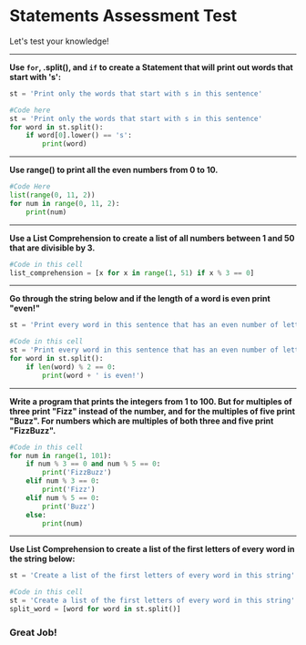 
# Statements Assessment Test
Let's test your knowledge!

_____
**Use <code>for</code>, .split(), and <code>if</code> 
to create a Statement that will print out words that start with 's':**


```python
st = 'Print only the words that start with s in this sentence'
```


```python
#Code here
st = 'Print only the words that start with s in this sentence'
for word in st.split():
    if word[0].lower() == 's':
        print(word)
```

______
**Use range() to print all the even numbers from 0 to 10.**


```python
#Code Here
list(range(0, 11, 2))
for num in range(0, 11, 2):
    print(num)
```

___
**Use a List Comprehension to create a list of all numbers between 1 and 50 that are divisible by 3.**


```python
#Code in this cell
list_comprehension = [x for x in range(1, 51) if x % 3 == 0]
```

_____
**Go through the string below and if the length of a word is even print "even!"**


```python
st = 'Print every word in this sentence that has an even number of letters'
```


```python
#Code in this cell
st = 'Print every word in this sentence that has an even number of letters'
for word in st.split():
    if len(word) % 2 == 0:
        print(word + ' is even!')
```

____
**Write a program that prints the integers from 1 to 100. 
But for multiples of three print "Fizz" instead of the number, 
and for the multiples of five print "Buzz". For numbers which are multiples of both three and five print "FizzBuzz".**


```python
#Code in this cell
for num in range(1, 101):
    if num % 3 == 0 and num % 5 == 0:
        print('FizzBuzz')
    elif num % 3 == 0:
        print('Fizz')
    elif num % 5 == 0:
        print('Buzz')
    else:
        print(num)
```

____
**Use List Comprehension to create a list of the first letters of every word in the string below:**


```python
st = 'Create a list of the first letters of every word in this string'
```


```python
#Code in this cell
st = 'Create a list of the first letters of every word in this string'
split_word = [word for word in st.split()]
```

### Great Job!
